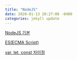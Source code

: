 ```yaml
---
title: "NodeJS"
date: 2020-01-13 20:27:00 -0400
categories: jekyll update
---
```


[NodeJS 기본](https://velopert.com/133)

[ES(ECMA Script)](https://ko.wikipedia.org/wiki/ECMA%EC%8A%A4%ED%81%AC%EB%A6%BD%ED%8A%B8)

[var, let, const 차이점](https://gist.github.com/LeoHeo/7c2a2a6dbcf80becaaa1e61e90091e5d)

